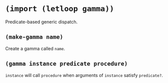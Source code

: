# `(import (letloop gamma))`

Predicate-based generic dispatch.

## `(make-gamma name)`

Create a gamma called `name`.

## `(gamma instance predicate procedure)`

`instance` will call `procedure` when arguments of `instance` satisfy
`predicate?`.
